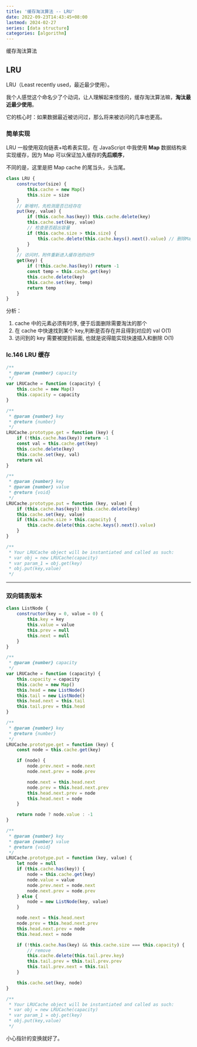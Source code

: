 ```yaml
---
title: '缓存淘汰算法 -- LRU'
date: 2022-09-23T14:43:45+08:00
lastmod: 2024-02-27
series: [data structure]
categories: [algorithm]
---
```


缓存淘汰算法

## LRU

LRU（Least recently used，最近最少使用）。

我个人感觉这个命名少了个动词，让人理解起来怪怪的，缓存淘汰算法嘛，**淘汰最近最少使用**。

它的核心时：如果数据最近被访问过，那么将来被访问的几率也更高。

### 简单实现

LRU 一般使用双向链表+哈希表实现，在 JavaScript 中我使用 **Map** 数据结构来实现缓存，因为 Map 可以保证加入缓存的**先后顺序**，

不同的是，这里是把 Map cache 的尾当头，头当尾。

```js
class LRU {
    constructor(size) {
        this.cache = new Map()
        this.size = size
    }
    // 新增时，先检测是否已经存在
    put(key, value) {
        if (this.cache.has(key)) this.cache.delete(key)
        this.cache.set(key, value)
        // 检查是否超出容量
        if (this.cache.size > this.size) {
            this.cache.delete(this.cache.keys().next().value) // 删除Map cache 的第一个数据
        }
    }
    // 访问时，附件重新进入缓存池的动作
    get(key) {
        if (!this.cache.has(key)) return -1
        const temp = this.cache.get(key)
        this.cache.delete(key)
        this.cache.set(key, temp)
        return temp
    }
}
```

分析：

1. cache 中的元素必须有时序, 便于后面删除需要淘汰的那个
2. 在 cache 中快速找到某个 key,判断是否存在并且得到对应的 val O(1)
3. 访问到的 key 需要被提到前面, 也就是说得能实现快速插入和删除 O(1)

### lc.146 LRU 缓存

```js
/**
 * @param {number} capacity
 */
var LRUCache = function (capacity) {
    this.cache = new Map()
    this.capacity = capacity
}

/**
 * @param {number} key
 * @return {number}
 */
LRUCache.prototype.get = function (key) {
    if (!this.cache.has(key)) return -1
    const val = this.cache.get(key)
    this.cache.delete(key)
    this.cache.set(key, val)
    return val
}

/**
 * @param {number} key
 * @param {number} value
 * @return {void}
 */
LRUCache.prototype.put = function (key, value) {
    if (this.cache.has(key)) this.cache.delete(key)
    this.cache.set(key, value)
    if (this.cache.size > this.capacity) {
        this.cache.delete(this.cache.keys().next().value)
    }
}

/**
 * Your LRUCache object will be instantiated and called as such:
 * var obj = new LRUCache(capacity)
 * var param_1 = obj.get(key)
 * obj.put(key,value)
 */
```

---

### 双向链表版本

```js
class ListNode {
    constructor(key = 0, value = 0) {
        this.key = key
        this.value = value
        this.prev = null
        this.next = null
    }
}

/**
 * @param {number} capacity
 */
var LRUCache = function (capacity) {
    this.capacity = capacity
    this.cache = new Map()
    this.head = new ListNode()
    this.tail = new ListNode()
    this.head.next = this.tail
    this.tail.prev = this.head
}

/**
 * @param {number} key
 * @return {number}
 */
LRUCache.prototype.get = function (key) {
    const node = this.cache.get(key)

    if (node) {
        node.prev.next = node.next
        node.next.prev = node.prev

        node.next = this.head.next
        node.prev = this.head.next.prev
        this.head.next.prev = node
        this.head.next = node
    }

    return node ? node.value : -1
}

/**
 * @param {number} key
 * @param {number} value
 * @return {void}
 */
LRUCache.prototype.put = function (key, value) {
    let node = null
    if (this.cache.has(key)) {
        node = this.cache.get(key)
        node.value = value
        node.prev.next = node.next
        node.next.prev = node.prev
    } else {
        node = new ListNode(key, value)
    }

    node.next = this.head.next
    node.prev = this.head.next.prev
    this.head.next.prev = node
    this.head.next = node

    if (!this.cache.has(key) && this.cache.size === this.capacity) {
        // remove
        this.cache.delete(this.tail.prev.key)
        this.tail.prev = this.tail.prev.prev
        this.tail.prev.next = this.tail
    }

    this.cache.set(key, node)
}

/**
 * Your LRUCache object will be instantiated and called as such:
 * var obj = new LRUCache(capacity)
 * var param_1 = obj.get(key)
 * obj.put(key,value)
 */
```

小心指针的变换就好了。

<!-- 双向链表版本的 LRU 后续有空了补充

双向链表：

```js
/** 双向链表实现 */
function Node(key, value) {
    this.key = key
    this.value = value
    this.next = null
    this.prev = null
}
class DoubleList {
    constructor() {
        // 虚拟头尾节点
        this.head = new Node(0, 0)
        this.tail = new Node(0, 0)
        this.head.next = this.tail
        this.tail.prev = this.head
        this.size = 0
    }
    addLast(node) {
        // 注意这里不是直接指向head而是指向的尾部的前一个
        node.prev = this.tail.prev
        node.next = this.tail
        this.size++
        this.tail.prev.next = node
        this.tail.prev = node
    }
    // 删除node并且返回删除的key,需要去处理map
    remove(node) {
        node.prev.next = node.next
        node.next.prev = node.prev
        this.size--
        return node.key
    }
    removeFirst() {
        if (this.head.next === this.tail) return null
        return this.remove(this.head.next)
    }
}
``` -->

<!--

## LFU

LFU（Least Frequently Used，最少频繁使用）。
也就是使用最不频繁的将被淘汰，这个我目前就是先了解一下，后续需要深入的时候再回过头来看看。😂

核心思想：删除使用频次最低的键值对。如果最低的键值对有多个，则删除其中最旧的那个。

1. 需要一个 key, value 映射
2. 需要一个 key, freq 映射
3. 这个需求应该是 LFU 算法的核心，所以我们分开说。
    - 首先，肯定是需要 freq 到 key 的映射，用来找到 freq 最小的 key。
    - 将 freq 最小的 key 删除，那你就得快速得到当前所有 key 最小的 freq 是多少。想要时间复杂度 O(1) 的话，肯定不能遍历一遍去找，那就用一个变量 minFreq 来记录当前最小的 freq 吧。
    - 可能有多个 key 拥有相同的 freq，所以 freq 对 key 是一对多的关系，即一个 freq 对应一个 key 的列表。
    - 希望 freq 对应的 key 的列表是存在时序的，便于快速查找并删除最旧的 key。
    - 希望能够快速删除 key 列表中的任何一个 key，因为如果频次为 freq 的某个 key 被访问，那么它的频次就会变成 freq+1，就应该从 freq 对应的 key 列表中删除，加到 freq+1 对应的 key 的列表中。

> 小提示：LinkedHashSet
> 这篇文章不错：https://halfrost.com/lru_lfu_interview/


// 关于 LRU 还没有嚼透，后续强化
-->
